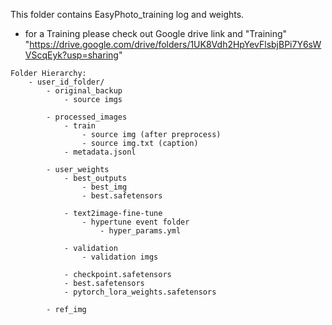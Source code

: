 This folder contains EasyPhoto_training log and weights.


- for a Training
please check out Google drive link and "Training"
"https://drive.google.com/drive/folders/1UK8Vdh2HpYevFlsbjBPi7Y6sWVScqEyk?usp=sharing"

```
Folder Hierarchy:
    - user_id_folder/
        - original_backup 
            - source imgs

        - processed_images
            - train
                - source img (after preprocess)
                - source img.txt (caption)
            - metadata.jsonl
        
        - user_weights
            - best_outputs
                - best_img
                - best.safetensors

            - text2image-fine-tune
                - hypertune event folder
                    - hyper_params.yml
            
            - validation
                - validation imgs
    
            - checkpoint.safetensors
            - best.safetensors
            - pytorch_lora_weights.safetensors
        
        - ref_img

```